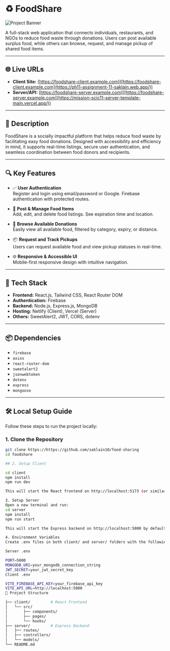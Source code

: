 # ♻️ FoodShare

![Project Banner](https://i.ibb.co.com/ZznTPyQQ/foodshare.png)

A full-stack web application that connects individuals, restaurants, and NGOs to reduce food waste through donations. Users can post available surplus food, while others can browse, request, and manage pickup of shared food items.

---

## 🌐 Live URLs

- **Client Site:** [https://foodshare-client.example.com]([https://foodshare-client.example.com](https://ph11-assignment-11-saklain.web.app/))
- **Server/API:** [https://foodshare-server.example.com]([https://foodshare-server.example.com](https://mission-scic11-server-template-main.vercel.app/))

---

## 🧠 Description

FoodShare is a socially impactful platform that helps reduce food waste by facilitating easy food donations. Designed with accessibility and efficiency in mind, it supports real-time listings, secure user authentication, and seamless coordination between food donors and recipients.

---

## 🔍 Key Features

- ✅ **User Authentication**  
  Register and login using email/password or Google. Firebase authentication with protected routes.

- 🍱 **Post & Manage Food Items**  
  Add, edit, and delete food listings. See expiration time and location.

- 📍 **Browse Available Donations**  
  Easily view all available food, filtered by category, expiry, or distance.

- 📦 **Request and Track Pickups**  
  Users can request available food and view pickup statuses in real-time.

- 🌐 **Responsive & Accessible UI**  
  Mobile-first responsive design with intuitive navigation.

---

## 🧪 Tech Stack

- **Frontend:** React.js, Tailwind CSS, React Router DOM  
- **Authentication:** Firebase  
- **Backend:** Node.js, Express.js, MongoDB  
- **Hosting:** Netlify (Client), Vercel (Server)  
- **Others:** SweetAlert2, JWT, CORS, dotenv

---

## 📦 Dependencies

- `firebase`  
- `axios`  
- `react-router-dom`  
- `sweetalert2`  
- `jsonwebtoken`  
- `dotenv`  
- `express`  
- `mongoose`

---

## 🛠️ Local Setup Guide

Follow these steps to run the project locally:

### 1. Clone the Repository

```bash
git clone https://https://github.com/saklain10/food-sharing
cd foodshare

## 2. Setup Client

cd client
npm install
npm run dev

This will start the React frontend on http://localhost:5173 (or similar depending on your config).

3. Setup Server
Open a new terminal and run:
cd server
npm install
npm run start

This will start the Express backend on http://localhost:5000 by default.

4. Environment Variables
Create .env files in both client/ and server/ folders with the following values:

Server .env

PORT=5000
MONGODB_URI=your_mongodb_connection_string
JWT_SECRET=your_jwt_secret_key
Client .env

VITE_FIREBASE_API_KEY=your_firebase_api_key
VITE_API_URL=http://localhost:5000
📁 Project Structure

├── client/         # React Frontend
│   └── src/
│       ├── components/
│       ├── pages/
│       └── hooks/
├── server/         # Express Backend
│   ├── routes/
│   ├── controllers/
│   └── models/
└── README.md



